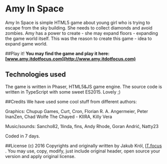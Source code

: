 # Amy In Space

Amy In Space is simple HTML5 game about young girl who is trying to escape from the sky building. She needs to collect diamonds and avoid zombies. Amy has a power to create - she may expand floors - expanding the game world itself. This was the reason to create this game - idea to expand game world.

##Play it!
**You may find the game and play it here:
[www.amy.itdotfocus.com](http://www.amy.itdotfocus.com)**

## Technologies used

The game is written in Phaser, HTML5&JS game engine. The source code is written in TypeScript with some sweet ES2015. Lovely ;)

##Credits
We have used some cool stuff from different authors:

Graphics:
Chupup Games, Curt, Cron, Florian R. A. Angermeier, Peter InanZen, Chad Wolfe The Chayed - KIIRA, Killy Vera

Music/sounds:
Sancho82, 1linda, fins, Andy Rhode, Goran Andrić, Natty23

Coded in 7 days.

##License
(c) 2016 Copyrights and originally written by Jakub Król, [IT.focus](http://www.itdotfocus.com) .
You may use, copy, modify, just include original header, open source your version and apply original license.